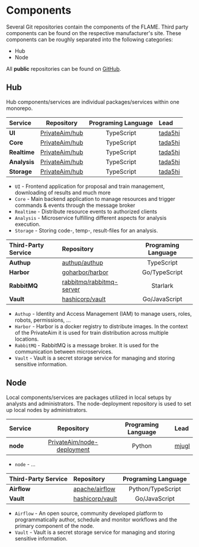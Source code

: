 # Components
Several Git repositories contain the components of the FLAME. 
Third party components can be found on the respective manufacturer's site.
These components can be roughly separated into the following categories:

* Hub
* Node

All **public** repositories can be found on [GitHub](https://github.com/PrivateAim).

## Hub
Hub components/services are individual packages/services within one monorepo.

| Service             |                     Repository                      | Programing Language | Lead                                  |
|:--------------------|:---------------------------------------------------:|:-------------------:|:--------------------------------------|
| **UI**              | [PrivateAim/hub](https://github.com/PrivateAim/hub) |     TypeScript      | [tada5hi](https://github.com/tada5hi) |
| **Core**            | [PrivateAim/hub](https://github.com/PrivateAim/hub) |     TypeScript      | [tada5hi](https://github.com/tada5hi) |
| **Realtime**        | [PrivateAim/hub](https://github.com/PrivateAim/hub) |     TypeScript      | [tada5hi](https://github.com/tada5hi) |
| **Analysis**        | [PrivateAim/hub](https://github.com/PrivateAim/hub) |     TypeScript      | [tada5hi](https://github.com/tada5hi) |
| **Storage**         | [PrivateAim/hub](https://github.com/PrivateAim/hub) |     TypeScript      | [tada5hi](https://github.com/tada5hi) |


* `UI` - Frontend application for proposal and train management, downloading of results and much more
* `Core` - Main backend application to manage resources and trigger commands & events through the message broker
* `Realtime` - Distribute resource events to authorized clients
* `Analysis` - Microservice fulfilling different aspects for analysis execution.
* `Storage` - Storing code-, temp-, result-files for an analysis.


| Third-Party Service | Repository                                                              | Programing Language |
|:--------------------|:------------------------------------------------------------------------|:-------------------:|
| **Authup**          | [authup/authup](https://github.com/authup/authup)                       |     TypeScript      |
| **Harbor**          | [goharbor/harbor](https://github.com/goharbor/harbor)                   |    Go/TypeScript    |
| **RabbitMQ**        | [rabbitmq/rabbitmq-server](https://github.com/rabbitmq/rabbitmq-server) |      Starlark       |
| **Vault**           | [hashicorp/vault](https://github.com/hashicorp/vault)                   |    Go/JavaScript    |

* `Authup` - Identity and Access Management (IAM) to manage users, roles, robots, permissions, ...
* `Harbor` - Harbor is a docker registry to distribute images. In the context of the PrivateAim it is used for train distribution across multiple locations.
* `RabbitMQ` - RabbitMQ is a message broker. It is used for the communication between microservices.
* `Vault` - Vault is a secret storage service for managing and storing sensitive information.

## Node
Local components/services are packages utilized in local setups by analysts and administrators. The node-deployment 
repository is used to set up local nodes by administrators.

| Service                |                                 Repository                                  | Programing Language | Lead                               |
|:-----------------------|:---------------------------------------------------------------------------:|:-------------------:|:-----------------------------------|
| **node**               | [PrivateAim/node-deployment](https://github.com/PrivateAIM/node-deployment) |       Python        | [mjugl](https://github.com/mjugl)  |

* `node` - ...

| Third-Party Service | Repository                                            | Programing Language |
|:--------------------|:------------------------------------------------------|:-------------------:|
| **Airflow**         | [apache/airflow](https://github.com/apache/airflow)   |  Python/TypeScript  |
| **Vault**           | [hashicorp/vault](https://github.com/hashicorp/vault) |    Go/JavaScript    |

* `Airflow` - An open source, community developed platform to programmatically author,
  schedule and monitor workflows and the primary component of the node.
* `Vault` - Vault is a secret storage service for managing and storing sensitive information.

